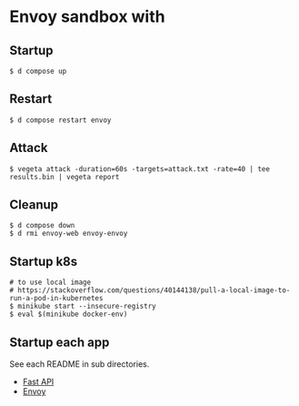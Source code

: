 # Envoy sandbox with

## Startup

```shell
$ d compose up
```

## Restart

```shell
$ d compose restart envoy
```

## Attack

```shell
$ vegeta attack -duration=60s -targets=attack.txt -rate=40 | tee results.bin | vegeta report
```

## Cleanup

```shell
$ d compose down
$ d rmi envoy-web envoy-envoy
```

## Startup k8s

```shell
# to use local image
# https://stackoverflow.com/questions/40144138/pull-a-local-image-to-run-a-pod-in-kubernetes
$ minikube start --insecure-registry
$ eval $(minikube docker-env)
```

## Startup each app

See each README in sub directories.

- [Fast API](./fastapi/README.md)
- [Envoy](./envoy/README.md)
